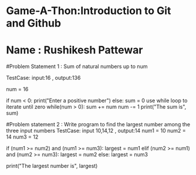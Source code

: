 # Game-A-Thon:Introduction to Git and Github

# Name : Rushikesh Pattewar

#Problem Statement 1 :  Sum of natural numbers up to num

TestCase: input:16 , output:136

num = 16

if num < 0:
   print("Enter a positive number")
else:
   sum = 0
   use while loop to iterate until zero
   while(num > 0):
       sum += num
       num -= 1
   print("The sum is", sum)

#Problem statement 2 : Write program to find the largest number among the three input numbers
TestCase: input 10,14,12 , output:14
num1 = 10
num2 = 14
num3 = 12

if (num1 >= num2) and (num1 >= num3):
   largest = num1
elif (num2 >= num1) and (num2 >= num3):
   largest = num2
else:
   largest = num3

print("The largest number is", largest)

